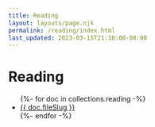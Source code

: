 ```yaml
---
title: Reading
layout: layouts/page.njk
permalink: /reading/index.html
last_updated: 2023-03-15T21:10:00-08:00
---
```


# Reading

<ul>
  {%- for doc in collections.reading -%}
  <li>
    <a href="{{ doc.url | url }}">{{ doc.fileSlug }}</a>
    </small>
  </li>
  {%- endfor -%}
</ul>
